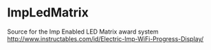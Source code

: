 ImpLedMatrix
============

Source for the Imp Enabled LED Matrix award system
http://www.instructables.com/id/Electric-Imp-WiFi-Progress-Display/
